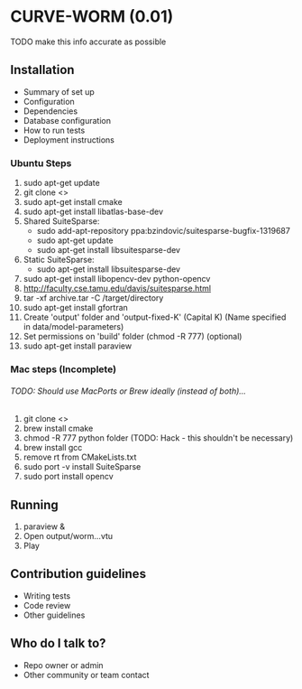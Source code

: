 # CURVE-WORM (0.01)

TODO make this info accurate as possible

## Installation

* Summary of set up
* Configuration
* Dependencies
* Database configuration
* How to run tests
* Deployment instructions

### Ubuntu Steps

1. sudo apt-get update
2. git clone <<repository URL>>
3. sudo apt-get install cmake
4. sudo apt-get install libatlas-base-dev
5. Shared SuiteSparse:
    * sudo add-apt-repository ppa:bzindovic/suitesparse-bugfix-1319687
    * sudo apt-get update
    * sudo apt-get install libsuitesparse-dev
6. Static SuiteSparse:
    * sudo apt-get install libsuitesparse-dev
7. sudo apt-get install libopencv-dev python-opencv
8. http://faculty.cse.tamu.edu/davis/suitesparse.html
9. tar -xf archive.tar -C /target/directory
10. sudo apt-get install gfortran
11. Create 'output' folder and 'output-fixed-K' (Capital K) (Name specified in data/model-parameters)
12. Set permissions on 'build' folder (chmod -R 777) (optional)
13. sudo apt-get install paraview

### Mac steps (Incomplete)

###### TODO: Should use MacPorts or Brew ideally (instead of both)...
1. git clone <<repository URL>>
2. brew install cmake
3. chmod -R 777 python folder (TODO: Hack - this shouldn't be necessary)
4. brew install gcc
5. remove rt from CMakeLists.txt
6. sudo port -v install SuiteSparse
7. sudo port install opencv

## Running

1. paraview &
2. Open output/worm...vtu
3. Play

## Contribution guidelines ###

* Writing tests
* Code review
* Other guidelines

## Who do I talk to? ###

* Repo owner or admin
* Other community or team contact